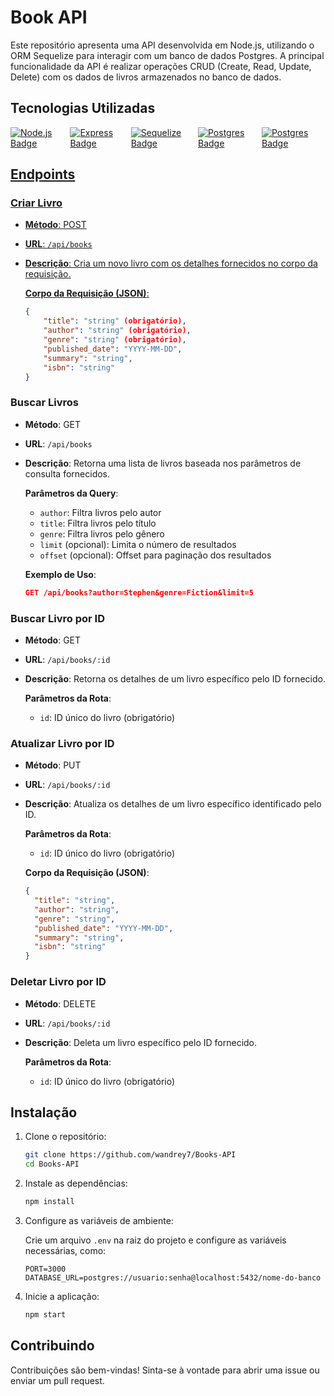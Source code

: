 # Book API

Este repositório apresenta uma API desenvolvida em Node.js, utilizando o ORM Sequelize para interagir com um banco de dados Postgres. A principal funcionalidade da API é realizar operações CRUD (Create, Read, Update, Delete) com os dados de livros armazenados no banco de dados.

## Tecnologias Utilizadas

<div style="display: flex; justify-content: space-between;">
    <a href="https://img.shields.io/badge/Node.js-339933?style=for-the-badge&logo=node.js&logoColor=white">
        <img src="https://img.shields.io/badge/Node.js-339933?style=for-the-badge&logo=node.js&logoColor=white" alt="Node.js Badge">
    </a>
    <a href="https://img.shields.io/badge/Express-000000?style=for-the-badge&logo=express&logoColor=white">
        <img src="https://img.shields.io/badge/Express-000000?style=for-the-badge&logo=express&logoColor=white" alt="Express Badge">
    </a>
    <a href="https://img.shields.io/badge/Sequelize-52B0E7?style=for-the-badge&logo=Sequelize&logoColor=white">
        <img src="https://img.shields.io/badge/Sequelize-52B0E7?style=for-the-badge&logo=Sequelize&logoColor=white" alt="Sequelize Badge">
    </a>
    <a href="https://img.shields.io/badge/Postgres-336791?style=for-the-badge&logo=postgresql&logoColor=white">
        <img src="https://img.shields.io/badge/Postgres-336791?style=for-the-badge&logo=postgresql&logoColor=white" alt="Postgres Badge">
    <a href="https://img.shields.io/badge/Jest-323330?style=for-the-badge&logo=Jest&logoColor=white">
        <img src="https://img.shields.io/badge/Jest-323330?style=for-the-badge&logo=Jest&logoColor=white" alt="Postgres Badge">
</div>

## Endpoints

### Criar Livro

- **Método**: POST
- **URL**: `/api/books`
- **Descrição**: Cria um novo livro com os detalhes fornecidos no corpo da requisição.

  **Corpo da Requisição (JSON)**:

  ```json
  {
      "title": "string" (obrigatório),
      "author": "string" (obrigatório),
      "genre": "string" (obrigatório),
      "published_date": "YYYY-MM-DD",
      "summary": "string",
      "isbn": "string"
  }
  ```

### Buscar Livros

- **Método**: GET
- **URL**: `/api/books`
- **Descrição**: Retorna uma lista de livros baseada nos parâmetros de consulta fornecidos.

  **Parâmetros da Query**:

  - `author`: Filtra livros pelo autor
  - `title`: Filtra livros pelo título
  - `genre`: Filtra livros pelo gênero
  - `limit` (opcional): Limita o número de resultados
  - `offset` (opcional): Offset para paginação dos resultados

  **Exemplo de Uso**:

  ```json
  GET /api/books?author=Stephen&genre=Fiction&limit=5
  ```

### Buscar Livro por ID

- **Método**: GET
- **URL**: `/api/books/:id`
- **Descrição**: Retorna os detalhes de um livro específico pelo ID fornecido.

  **Parâmetros da Rota**:

  - `id`: ID único do livro (obrigatório)

### Atualizar Livro por ID

- **Método**: PUT
- **URL**: `/api/books/:id`
- **Descrição**: Atualiza os detalhes de um livro específico identificado pelo ID.

  **Parâmetros da Rota**:

  - `id`: ID único do livro (obrigatório)

  **Corpo da Requisição (JSON)**:

  ```json
  {
    "title": "string",
    "author": "string",
    "genre": "string",
    "published_date": "YYYY-MM-DD",
    "summary": "string",
    "isbn": "string"
  }
  ```

### Deletar Livro por ID

- **Método**: DELETE
- **URL**: `/api/books/:id`
- **Descrição**: Deleta um livro específico pelo ID fornecido.

  **Parâmetros da Rota**:

  - `id`: ID único do livro (obrigatório)

## Instalação

1. Clone o repositório:

   ```bash
   git clone https://github.com/wandrey7/Books-API
   cd Books-API
   ```

2. Instale as dependências:

   ```bash
   npm install
   ```

3. Configure as variáveis de ambiente:

   Crie um arquivo `.env` na raiz do projeto e configure as variáveis necessárias, como:

   ```
   PORT=3000
   DATABASE_URL=postgres://usuario:senha@localhost:5432/nome-do-banco
   ```

4. Inicie a aplicação:

   ```bash
   npm start
   ```

## Contribuindo

Contribuições são bem-vindas! Sinta-se à vontade para abrir uma issue ou enviar um pull request.
